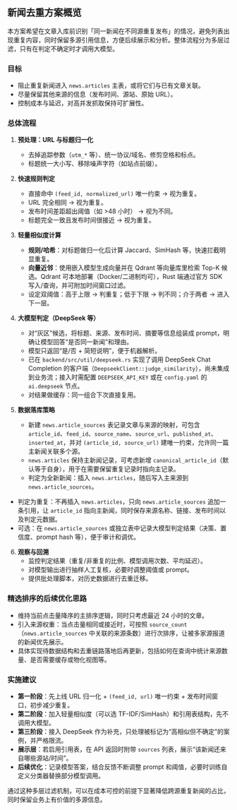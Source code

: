 ## 新闻去重方案概览

本方案希望在文章入库前识别「同一新闻在不同源重复发布」的情况，避免列表出现重复内容，同时保留多源引用信息，方便后续展示和分析。整体流程分为多层过滤，只有在判定不确定时才调用大模型。

### 目标
- 阻止重复新闻进入 `news.articles` 主表，或将它们与已有文章关联。
- 尽量保留其他来源的信息（发布时间、源站、原始 URL）。
- 控制成本与延迟，对高并发抓取保持可扩展性。

### 总体流程
1. **预处理：URL 与标题归一化**  
   - 去掉追踪参数（`utm_*` 等）、统一协议/域名、修剪空格和标点。  
   - 标题统一大小写、移除噪声字符（如站点前缀）。

2. **快速规则判定**  
   - 直接命中 `(feed_id, normalized_url)` 唯一约束 → 视为重复。  
   - URL 完全相同 → 视为重复。  
   - 发布时间差距超出阈值（如 >48 小时） → 视为不同。  
   - 标题完全一致且发布时间很接近 → 视为重复。

3. **轻量相似度计算**  
   - **规则/哈希**：对标题做归一化后计算 Jaccard、SimHash 等，快速拦截明显重复。  
   - **向量近邻**：使用嵌入模型生成向量并在 Qdrant 等向量库里检索 Top-K 候选。Qdrant 可本地部署（Docker/二进制均可），Rust 端通过官方 SDK 写入/查询，并可附加时间窗口过滤。  
   - 设定双阈值：高于上限 → 判重复；低于下限 → 判不同；介于两者 → 进入下一层。

4. **大模型判定（DeepSeek 等）**  
   - 对“灰区”候选，将标题、来源、发布时间、摘要等信息组装成 prompt，明确让模型回答“是否同一新闻”和理由。  
   - 模型只返回“是/否 + 简短说明”，便于机器解析。
   - 已在 `backend/src/util/deepseek.rs` 实现了调用 DeepSeek Chat Completion 的客户端（`DeepseekClient::judge_similarity`），尚未集成到业务流；接入时需配置 `DEEPSEEK_API_KEY` 或在 `config.yaml` 的 `ai.deepseek` 节点。
   - 对结果做缓存：同一组合下次直接复用。

5. **数据落库策略**
   - 新建 `news.article_sources` 表记录文章与来源的映射，可包含 `article_id`、`feed_id`、`source_name`、`source_url`、`published_at`、`inserted_at`，并对 `(article_id, source_url)` 建唯一约束，允许同一篇主新闻关联多个源。
   - `news.articles` 保持主新闻记录，可考虑新增 `canonical_article_id`（默认等于自身），用于在需要保留重复记录时指向主记录。
   - 判定为全新新闻：插入 `news.articles`，随后写入主来源到 `news.article_sources`。
- 判定为重复：不再插入 `news.articles`，只向 `news.article_sources` 追加一条引用，让 `article_id` 指向主新闻，同时保存来源名称、链接、发布时间以及判定元数据。
- 可选：在 `news.article_sources` 或独立表中记录大模型判定结果（决策、置信度、prompt hash 等），便于审计和调优。

6. **观察与回溯**
   - 监控判定结果（重复/非重复的比例、模型调用次数、平均延迟）。
   - 对模型输出进行抽样人工复核，必要时调整阈值或 prompt。
   - 提供批处理脚本，对历史数据进行去重迁移。

### 精选排序的后续优化思路
- 维持当前点击量降序的主排序逻辑，同时只考虑最近 24 小时的文章。
- 引入来源权重：当点击量相同或接近时，可按照 `source_count`（`news.article_sources` 中关联的来源条数）进行次排序，让被多家源报道的新闻优先展示。
- 具体实现待数据结构和去重链路落地后再更新，包括如何在查询中统计来源数量、是否需要缓存或物化视图等。

### 实施建议
- **第一阶段**：先上线 URL 归一化 + `(feed_id, url)` 唯一约束 + 发布时间窗口，初步减少重复。
- **第二阶段**：加入轻量相似度（可以选 TF-IDF/SimHash）和引用表结构，先不调用大模型。
- **第三阶段**：接入 DeepSeek 作为补充，只处理被标记为“高相似但不确定”的案例，并严格限流。
- **展示层**：若启用引用表，在 API 返回时附带 `sources` 列表，展示“该新闻还来自哪些源站/时间”。  
- **后续优化**：记录模型答案，结合反馈不断调整 prompt 和阈值，必要时训练自定义分类器替换部分模型调用。

通过这种多层过滤机制，可以在成本可控的前提下显著降低跨源重复新闻的占比，同时保留业务上有价值的多源信息。

